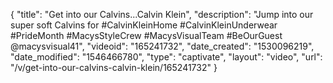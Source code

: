 {
    "title": "Get into our Calvins...Calvin Klein",
    "description": "Jump into our super soft Calvins for #CalvinKleinHome #CalvinKleinUnderwear #PrideMonth #MacysStyleCrew #MacysVisualTeam #BeOurGuest @macysvisual41",
    "videoid": "165241732",
    "date_created": "1530096219",
    "date_modified": "1546466780",
    "type": "captivate",
    "layout": "video",
    "url": "\/v\/get-into-our-calvins-calvin-klein\/165241732"
}